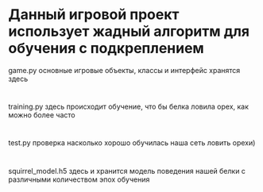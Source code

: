 # Данный игровой проект использует жадный алгоритм для обучения с подкреплением
game.py основные игровые объекты, классы и интерфейс хранятся здесь 
#
training.py здесь происходит обучение, что бы белка ловила орех, как можно более часто
#
test.py проверка насколько хорошо обучилась наша сеть ловить орехи)
#
squirrel_model.h5 здесь и хранится модель поведения нашей белки с различными количеством эпох обучения
